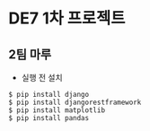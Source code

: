 # DE7 1차 프로젝트
## 2팀 마루


* 실행 전 설치
```
$ pip install django
$ pip install djangorestframework
$ pip install matplotlib
$ pip install pandas
```
